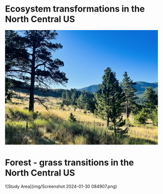 # Ecosystem transformations in the North Central US
![Grass Invasion after fires](img/unnamed.jpg)

# Forest - grass transitions in the North Central US
![Study Area](img/Screenshot 2024-01-30 084907.png)

